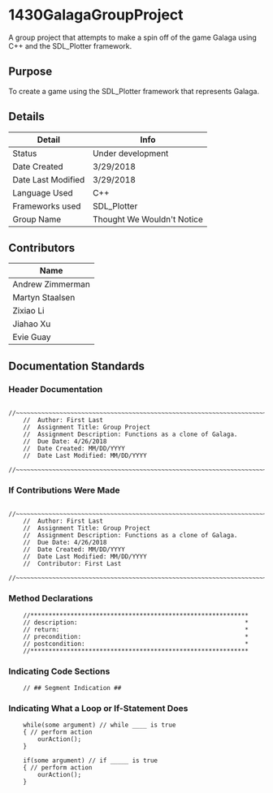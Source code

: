 # 1430GalagaGroupProject
A group project that attempts to make a spin off of the game Galaga using C++ and the SDL_Plotter framework.

## Purpose
To create a game using the SDL_Plotter framework that represents Galaga.

## Details
| Detail             | Info                       |
|--------------------|----------------------------|
| Status             | Under development          |
| Date Created       | 3/29/2018                  |
| Date Last Modified | 3/29/2018                  |
| Language Used      | C++                        |
| Frameworks used    | SDL_Plotter                |
| Group Name         | Thought We Wouldn't Notice |

## Contributors
| Name             |
|------------------|
| Andrew Zimmerman |
| Martyn Staalsen  |
| Zixiao Li        |
| Jiahao Xu        |
| Evie Guay        |

## Documentation Standards

### Header Documentation

        //~~~~~~~~~~~~~~~~~~~~~~~~~~~~~~~~~~~~~~~~~~~~~~~~~~~~~~~~~~~~~~~~~~~~~~~
        //  Author: First Last
        //  Assignment Title: Group Project
        //  Assignment Description: Functions as a clone of Galaga.
        //  Due Date: 4/26/2018
        //  Date Created: MM/DD/YYYY
        //  Date Last Modified: MM/DD/YYYY
        //~~~~~~~~~~~~~~~~~~~~~~~~~~~~~~~~~~~~~~~~~~~~~~~~~~~~~~~~~~~~~~~~~~~~~~~
        
### If Contributions Were Made

        //~~~~~~~~~~~~~~~~~~~~~~~~~~~~~~~~~~~~~~~~~~~~~~~~~~~~~~~~~~~~~~~~~~~~~~~
        //  Author: First Last
        //  Assignment Title: Group Project
        //  Assignment Description: Functions as a clone of Galaga.
        //  Due Date: 4/26/2018
        //  Date Created: MM/DD/YYYY
        //  Date Last Modified: MM/DD/YYYY
        //  Contributor: First Last
        //~~~~~~~~~~~~~~~~~~~~~~~~~~~~~~~~~~~~~~~~~~~~~~~~~~~~~~~~~~~~~~~~~~~~~~~

### Method Declarations

        //************************************************************
        // description:                                              *
        // return:                                                   *
        // precondition:                                             *
        // postcondition:                                            *
        //************************************************************
        
### Indicating Code Sections
        // ## Segment Indication ##

### Indicating What a Loop or If-Statement Does
        while(some argument) // while ____ is true
        { // perform action
            ourAction();
        }
        
        if(some argument) // if _____ is true
        { // perform action
            ourAction();
        }
        
